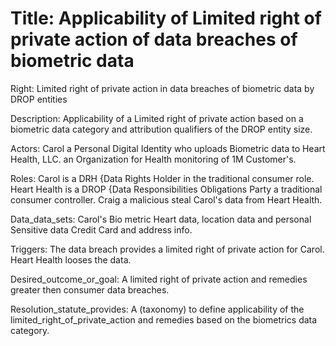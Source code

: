 # Title: Applicability of Limited right of private action of data breaches of biometric data #

Right: Limited right of private action in data breaches of biometric data by DROP entities

Description: Applicability of a Limited right of private action based on a biometric data category and attribution qualifiers of the DROP entity size.

Actors: Carol a Personal Digital Identity who uploads Biometric data to Heart Health, LLC. an Organization for Health monitoring of 1M Customer's.

Roles: Carol is a DRH {Data Rights Holder in the traditional consumer role. Heart Health is a DROP {Data Responsibilities Obligations Party a traditional
consumer controller. Craig a malicious steal Carol's data from Heart Health.

Data_data_sets: Carol's Bio metric Heart data, location data and personal Sensitive data Credit Card and address info.

Triggers: The data breach provides a limited right of private action for Carol. Heart Health looses the data.

Desired_outcome_or_goal: A limited right of private action and remedies greater then consumer data breaches.

Resolution_statute_provides: A (taxonomy) to define applicability of the limited_right_of_private_action and remedies based on the biometrics data category.

